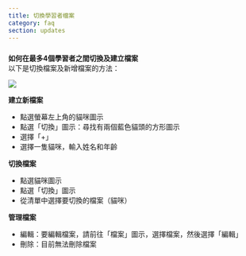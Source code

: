 ```yaml
---
title: 切換學習者檔案
category: faq
section: updates
---
```

### 


**如何在最多4個學習者之間切換及建立檔案**  
以下是切換檔案及新增檔案的方法：



![](https://help.studycat.com/hc/article_attachments/32456628954137)



**建立新檔案**


* 點選螢幕左上角的貓咪圖示
* 點選「切換」圖示：尋找有兩個藍色貓頭的方形圖示
* 選擇「+」
* 選擇一隻貓咪，輸入姓名和年齡


**切換檔案**


* 點選貓咪圖示
* 點選「切換」圖示
* 從清單中選擇要切換的檔案（貓咪）


**管理檔案**


* 編輯：要編輯檔案，請前往「檔案」圖示，選擇檔案，然後選擇「編輯」
* 刪除：目前無法刪除檔案
